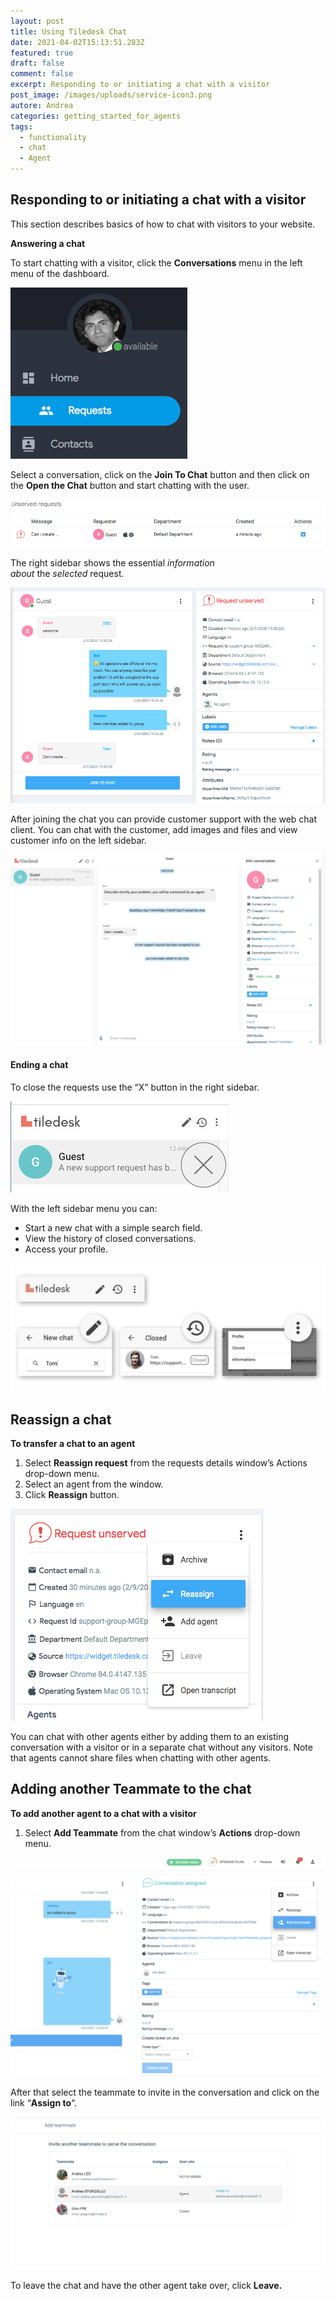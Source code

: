 ```yaml
---
layout: post
title: Using Tiledesk Chat
date: 2021-04-02T15:13:51.283Z
featured: true
draft: false
comment: false
excerpt: Responding to or initiating a chat with a visitor
post_image: /images/uploads/service-icon3.png
autore: Andrea
categories: getting_started_for_agents
tags:
  - functionality
  - chat
  - Agent
---
```

## Responding to or initiating a chat with a visitor

This section describes basics of how to chat with visitors to your website.

**Answering a chat**

To start chatting with a visitor, click the **Conversations** menu in the left menu of the dashboard.

![Conversations menu](/images/uploads/requests.png "Conversations menu")

Select a conversation, click on the **Join To Chat** button and then click on the **Open the Chat** button and start chatting with the user.

![Join To Chat button](/images/uploads/using-tiledesk-chat-edited.png "Join To Chat button")

The right sidebar shows the essential *information about* the *selected* request.

![The right sidebar shows the essential information about the selected request](/images/uploads/request-detail.png "The right sidebar")

After joining the chat you can provide customer support with the web chat client. You can chat with the customer, add images and files and view customer info on the left sidebar.

![chat with the customer](/images/uploads/request-chat.png "Chat with the customer")

#### Ending a chat

To close the requests use the “X” button in the right sidebar.

![close the requests use the “X” button ](/images/uploads/close-chat.jpg "Close the requests use the “X” button ")

With the left sidebar menu you can:

* Start a new chat with a simple search field.
* View the history of closed conversations.
* Access your profile.

![ left sidebar menu](/images/uploads/left-chat-sidebar-menu.jpg " Left sidebar menu")

## Reassign a chat

**To transfer a chat to an agent**

1. Select **Reassign request** from the requests details window’s Actions drop-down menu.
2. Select an agent from the window.
3. Click **Reassign** button.

![Reassign request](/images/uploads/reassign-chat.png "Reassign request")

You can chat with other agents either by adding them to an existing conversation with a visitor or in a separate chat without any visitors. Note that agents cannot share files when chatting with other agents.

## Adding another Teammate to the chat

**To add another agent to a chat with a visitor**

1. Select **Add Teammate** from the chat window’s **Actions** drop-down menu.

![add another agent to a chat](/images/uploads/image-44.png "Add another agent")

After that select the teammate to invite in the conversation and click on the link “**Assign to**“.

![Assign to](/images/uploads/image-5.png "Assign to")

To leave the chat and have the other agent take over, click **Leave.**